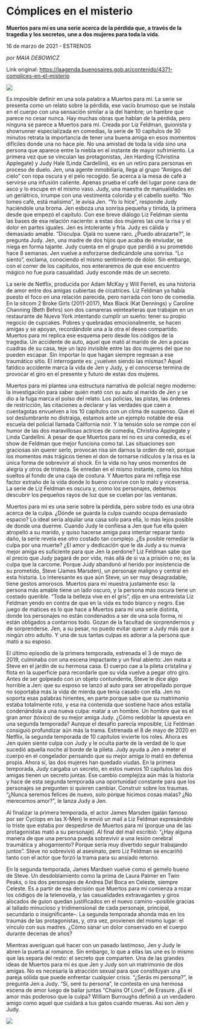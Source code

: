 # Cómplices en el misterio

**Muertos para mí es una serie acerca de la pérdida que, a través de la tragedia y los secretos, une a dos mujeres para toda la vida.**

16 de marzo de 2021 - ESTRENOS

_por MAIA DEBOWICZ_

Link original: https://laagenda.buenosaires.gob.ar/contenido/4371-complices-en-el-misterio



![](https://cdn.flowlikemusic.com/files/images/41179/b40e2497-4192-4c00-93cd-658e56d80e5f.jpeg)




Es imposible definir en una sola palabra a Muertos para mí. La serie se presenta como un relato sobre la pérdida, ese vacío brumoso que se instala en el cuerpo con una sensación similar a la del hambre; un hambre que parece no cesar nunca. Hay muchas obras que hablan de la pérdida, pero ninguna se parece a Muertos para mí. Creada por Liz Feldman, guionista y showrunner especializada en comedias, la serie de 10 capítulos de 30 minutos retrata la importancia de tener una buena amiga en esos momentos difíciles donde una no hace pie. No una amistad de toda la vida sino una persona que aparece entre la niebla en el instante de mayor sufrimiento. La primera vez que se vinculan las protagonistas, Jen Harding (Christina Applegate) y Judy Hale (Linda Cardellini), es en un retiro para personas en proceso de duelo. Jen, una agente inmobiliaria, llega al grupo “Amigos del cielo” con ropa oscura y el pelo recogido. Se acerca a la mesa de café a servirse una infusión caliente. Apenas prueba el café del lugar pone cara de asco y lo escupe en el mismo vaso. Judy, una maestra de manualidades en un geriátrico, irrumpe con una vestimenta colorida y el cabello suelto. “No tomes café, está malísimo”, le avisa Jen. “Yo lo hice”, responde Judy haciéndole una broma. Jen esboza una sonrisa pequeña y tímida, la primera desde que empezó el capítulo. Con ese breve diálogo Liz Feldman sienta las bases de esa relación naciente: a estas dos mujeres las une la risa y el dolor en partes iguales. Jen es intolerante y fría. Judy es cálida y demasiado amable. “Disculpa. Ojalá no suene raro. ¿Puedo abrazarte?”, le pregunta Judy. Jen, una madre de dos hijos que acaba de enviudar, se niega en forma tajante. Judy cuenta en el grupo que perdió a su prometido hace 8 semanas. Jen vuelve a esforzarse dedicándole una sonrisa. “Lo siento”, exclama, conociendo el mismo sentimiento de dolor. Sin embargo, con el correr de los capítulos, nos enteraremos de que ese encuentro mágico no fue pura casualidad. Judy esconde más de un secreto.




La serie de Netflix, producida por Adam McKay y Will Ferrell, es una historia de amor entre dos amigas cubiertas de cicatrices. Liz Feldman ya había puesto el foco en una relación parecida, pero narrada con tono de comedia. En la sitcom 2 Broke Girls (2011-2017), Max Black (Kat Dennings) y Caroline Channing (Beth Behrs) son dos camareras veinteañeras que trabajan en un restaurante de Nueva York intentando cumplir un sueño: tener su propio negocio de cupcakes. Pobres y quebradas emocionalmente, se hacen amigas y se apoyan, recordándole una a la otra el deseo compartido. Muertos para mí replica ese esquema pero desde los códigos de la tragedia. Un accidente de auto, aquel que mató al marido de Jen a pocas cuadras de su casa, teje un lazo invisible entre las dos mujeres del que no pueden escapar. Sin importar lo que hagan siempre regresan a ese traumático sitio. El interrogante es: ¿vuelven siendo las mismas? Aquel fatídico accidente marca la vida de Jen y Judy, y el conocerse termina de provocar el giro en el presente y futuro de estas dos mujeres.




Muertos para mí plantea una estructura narrativa de policial negro moderno: la investigación para saber quién mató con su auto al marido de Jen y se dio a la fuga marca el pulso del relato. Los policías, las pistas, las órdenes de restricción, las citaciones a declarar y las verdades que caen a cuentagotas envuelven a los 10 capítulos con un clima de suspenso. Que el sol deslumbrante no distraiga, estamos ante un ejemplo notable de esa escuela del policial llamada California noir. Y la tensión solo se rompe con el humor de las dos maravillosas actrices de comedia, Christina Applegate y Linda Cardellini. A pesar de que Muertos para mí no es una comedia, es el show de Feldman que mejor funciona como tal. Las situaciones son graciosas sin querer serlo, provocan risa sin darnos la orden de reír, porque los momentos más trágicos tienen el don de tornarse ridículos y la risa es la única forma de sobrevivir al shock. En la vida no hay unos momentos de alegría y otros de tristeza. Se enredan en el mismo instante, como los hilos sueltos al fondo de una caja de costura. Y Muertos para mí refleja ese factor extraño de la vida donde lo bueno convive con lo malo y viceversa. La serie de Liz Feldman es oscura y, como los personajes, debemos descubrir los pequeños rayos de luz que se cuelan por las ventanas.




Muertos para mí es una serie sobre la pérdida, pero sobre todo es una obra acerca de la culpa. ¿Dónde se guarda la culpa cuando ocupa demasiado espacio? Lo ideal sería alquilar una casa solo para ella, lo más lejos posible de donde una duerme. Cuando Judy le confiesa a Jen que fue ella quien atropelló a su marido, y quiso hacerse amiga para intentar reparar tanto daño, la serie revela ese otro costado tan complejo. ¿Es posible remediar la culpa por una muerte? ¿El amor y dedicación que le da Judy a su nueva mejor amiga es suficiente para que Jen la perdone? Liz Feldman sabe que el precio que Judy pagará de por vida, más allá de si va a prisión o no, es la culpa que la carcome. Porque Judy abandonó al herido por insistencia de su prometido, Steve (James Marsden), un personaje maligno y central en esta historia. Lo interesante es que aún Steve, un ser muy desagradable, tiene gestos amorosos. Muertos para mí muestra justamente eso: la persona más amable tiene un lado oscuro, y la persona más oscura tiene un costado querible. “Toda la belleza vive en el gris”, dijo en una entrevista Liz Feldman yendo en contra de que en la vida es todo blanco y negro. Ese juego de matices es lo que hace a Muertos para mí una serie distinta, donde los personajes no están condenados a ser de una sola forma, ni están obligados a contarnos todo. Gozan de la facultad de sorprendernos y de sorprenderse. Jen, a su pesar, no puedo evitar querer a Judy más que a ningún otro adulto. Y una de sus tantas culpas es adorar a la persona que mató a su esposo.




El último episodio de la primera temporada, estrenada el 3 de mayo de 2019, culminaba con una escena impactante y un final abierto: Jen mata a Steve en el jardín de su hermosa casa. El cuerpo cae a la pileta cristalina y flota en la superficie para recordarle que su vida vuelve a pegar otro giro. Antes de ser golpeado con un objeto contundente, Steve le dice algo horrible a Jen: que su esposo se lanzó al auto para ser atropellado porque no soportaba más la vida de mierda que tenía casado con ella. Jen no soporta esas palabras hirientes, en parte porque sabe que su matrimonio estaba totalmente roto, y esa ira contenida que sostiene hace años estalla condenándola a una nueva culpa: matar a un hombre. Un hombre que es el gran amor (tóxico) de su mejor amiga Judy. ¿Cómo redoblar la apuesta en una segunda temporada? Aunque el desafío parecía imposible, Liz Feldman consiguió profundizar aún más la trama. Estrenada el 8 de mayo de 2020 en Netflix, la segunda temporada de 10 capítulos invierte los roles. Ahora es Jen quien siente culpa con Judy y le oculta parte de la verdad de lo que sucedió aquella noche al borde de la pileta. Judy ayuda a Jen a meter el cuerpo en el congelador pensando que su mejor amiga lo mató en defensa propia. Ahora sí, las dos mujeres han quedado viudas. En la primera temporada, Judy cargaba un secreto, en estos nuevos 10 capítulos las dos amigas tienen un secreto juntas. Ese cambio complejiza aún más la historia y hace de esta segunda temporada una oportunidad constante para que los personajes se pregunten si quieren cambiar. Construir sobre los traumas. “¿Nunca seremos felices de nuevo, solo porque hicimos cosas malas? ¿No merecemos amor?”, le lanza Judy a Jen.




Al finalizar la primera temporada, el actor James Marsden (galán famoso por ser Cyclops en las X-Men) le envió un mail a Liz Feldman expresándole lo triste que estaba por despedirse de Muertos para mí (porque una de las protagonistas mató a su personaje). Al final del mail escribió: “¿Hay alguna manera de que una persona pueda sobrevivir a una lesión cerebral traumática y ahogamiento? Porque sería muy divertido seguir trabajando juntos”. Steve no sobrevivió al asesinato, pero Liz Feldman se encariñó tanto con el actor que forzó la trama para su ansiado retorno.




En la segunda temporada, James Mardsen vuelve como el gemelo bueno de Steve. Un desdoblamiento como la prima de Laura Palmer en Twin Peaks, o los dos personajes de Andrea Del Boca en Celeste, siempre Celeste. Es a partir de esa decisión que Muertos para mí comienza a rozar los códigos de la telenovela, y las casualidades extravagantes y giros alocados de guion quedan justificados en el nuevo camino –posible gracias al tallado minucioso y tridimensional de cada personaje, principal, secundario o insignificante–. La segunda temporada ahonda más en los traumas de las protagonistas, y, otra vez, provienen del mismo lugar: el vínculo con sus madres. ¿Cómo sanar un dolor conservado en el cuerpo durante decenas de años?




Mientras averiguan qué hacer con un pasado lastimoso, Jen y Judy le abren la puerta al romance. Sin embargo, lo que a ellas las une es lo mismo que las separa del resto: el secreto que comparten. Una de las grandes ideas de Muertos para mí es que Jen y Judy son un matrimonio de dos amigas. No es necesaria la atracción sexual para que constituyan una pareja sólida que puede enfrentar cualquier crisis. “¿Serás mi persona?”, le pregunta Jen a Judy. “Sí, seré tu persona”, le contesta en una hermosa escena de amor luego de bailar juntas “Chains Of Love”, de Erasure. ¿Es el amor más poderoso que la culpa? William Burroughs definió a un verdadero amigo como aquel que cuidará a tus gatos cuando mueras. Así son Jen y Judy.




[![](https://img.youtube.com/vi/0YFVL0USZGM/0.jpg)](https://www.youtube.com/watch?v=0YFVL0USZGM)



